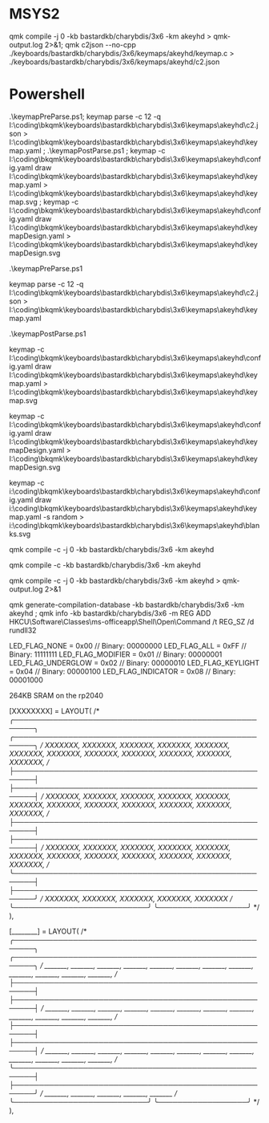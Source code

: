 # MSYS2

qmk compile -j 0 -kb bastardkb/charybdis/3x6 -km akeyhd > qmk-output.log 2>&1; qmk c2json --no-cpp ./keyboards/bastardkb/charybdis/3x6/keymaps/akeyhd/keymap.c > ./keyboards/bastardkb/charybdis/3x6/keymaps/akeyhd/c2.json

# Powershell

.\keymapPreParse.ps1; keymap parse -c 12 -q I:\coding\bkqmk\keyboards\bastardkb\charybdis\3x6\keymaps\akeyhd\c2.json > I:\coding\bkqmk\keyboards\bastardkb\charybdis\3x6\keymaps\akeyhd\keymap.yaml ; .\keymapPostParse.ps1 ; keymap -c I:\coding\bkqmk\keyboards\bastardkb\charybdis\3x6\keymaps\akeyhd\config.yaml draw I:\coding\bkqmk\keyboards\bastardkb\charybdis\3x6\keymaps\akeyhd\keymap.yaml > I:\coding\bkqmk\keyboards\bastardkb\charybdis\3x6\keymaps\akeyhd\keymap.svg ; keymap -c I:\coding\bkqmk\keyboards\bastardkb\charybdis\3x6\keymaps\akeyhd\config.yaml draw I:\coding\bkqmk\keyboards\bastardkb\charybdis\3x6\keymaps\akeyhd\keymapDesign.yaml > I:\coding\bkqmk\keyboards\bastardkb\charybdis\3x6\keymaps\akeyhd\keymapDesign.svg

.\keymapPreParse.ps1

keymap parse -c 12 -q I:\coding\bkqmk\keyboards\bastardkb\charybdis\3x6\keymaps\akeyhd\c2.json > I:\coding\bkqmk\keyboards\bastardkb\charybdis\3x6\keymaps\akeyhd\keymap.yaml

.\keymapPostParse.ps1

keymap -c I:\coding\bkqmk\keyboards\bastardkb\charybdis\3x6\keymaps\akeyhd\config.yaml draw I:\coding\bkqmk\keyboards\bastardkb\charybdis\3x6\keymaps\akeyhd\keymap.yaml > I:\coding\bkqmk\keyboards\bastardkb\charybdis\3x6\keymaps\akeyhd\keymap.svg

keymap -c I:\coding\bkqmk\keyboards\bastardkb\charybdis\3x6\keymaps\akeyhd\config.yaml draw I:\coding\bkqmk\keyboards\bastardkb\charybdis\3x6\keymaps\akeyhd\keymapDesign.yaml > I:\coding\bkqmk\keyboards\bastardkb\charybdis\3x6\keymaps\akeyhd\keymapDesign.svg

keymap -c i:\coding\bkqmk\keyboards\bastardkb\charybdis\3x6\keymaps\akeyhd\config.yaml draw i:\coding\bkqmk\keyboards\bastardkb\charybdis\3x6\keymaps\akeyhd\keymap.yaml -s random > i:\coding\bkqmk\keyboards\bastardkb\charybdis\3x6\keymaps\akeyhd\blanks.svg

qmk compile -c -j 0 -kb bastardkb/charybdis/3x6 -km akeyhd

qmk compile -c -kb bastardkb/charybdis/3x6 -km akeyhd

qmk compile -c -j 0 -kb bastardkb/charybdis/3x6 -km akeyhd > qmk-output.log 2>&1

qmk generate-compilation-database -kb bastardkb/charybdis/3x6 -km akeyhd ;
qmk info -kb bastardkb/charybdis/3x6 -m
REG ADD HKCU\Software\Classes\ms-officeapp\Shell\Open\Command /t REG_SZ /d rundll32

LED_FLAG_NONE       = 0x00  // Binary: 00000000
LED_FLAG_ALL        = 0xFF  // Binary: 11111111
LED_FLAG_MODIFIER   = 0x01  // Binary: 00000001
LED_FLAG_UNDERGLOW  = 0x02  // Binary: 00000010
LED_FLAG_KEYLIGHT   = 0x04  // Binary: 00000100
LED_FLAG_INDICATOR  = 0x08  // Binary: 00001000

264KB SRAM on the rp2040

  [XXXXXXXX] = LAYOUT(
  /* ╭──────────────────────────────────────────────────────╮ ╭──────────────────────────────────────────────────────╮ */
       XXXXXXX, XXXXXXX, XXXXXXX, XXXXXXX, XXXXXXX, XXXXXXX,    XXXXXXX, XXXXXXX, XXXXXXX, XXXXXXX, XXXXXXX, XXXXXXX,
  /* ├──────────────────────────────────────────────────────┤ ├──────────────────────────────────────────────────────┤ */
       XXXXXXX, XXXXXXX, XXXXXXX, XXXXXXX, XXXXXXX, XXXXXXX,    XXXXXXX, XXXXXXX, XXXXXXX, XXXXXXX, XXXXXXX, XXXXXXX,
  /* ├──────────────────────────────────────────────────────┤ ├──────────────────────────────────────────────────────┤ */
       XXXXXXX, XXXXXXX, XXXXXXX, XXXXXXX, XXXXXXX, XXXXXXX,    XXXXXXX, XXXXXXX, XXXXXXX, XXXXXXX, XXXXXXX, XXXXXXX,
  /* ╰──────────────────────────────────────────────────────┤ ├──────────────────────────────────────────────────────╯ */
                                  XXXXXXX, XXXXXXX, XXXXXXX,    XXXXXXX, XXXXXXX
  /*                            ╰───────────────────────────╯ ╰──────────────────╯                                     */
  ),

  [________] = LAYOUT(
  /* ╭──────────────────────────────────────────────────────╮ ╭──────────────────────────────────────────────────────╮ */
       _______, _______, _______, _______, _______, _______,    _______, _______, _______, _______, _______, _______,
  /* ├──────────────────────────────────────────────────────┤ ├──────────────────────────────────────────────────────┤ */
       _______, _______, _______, _______, _______, _______,    _______, _______, _______, _______, _______, _______,
  /* ├──────────────────────────────────────────────────────┤ ├──────────────────────────────────────────────────────┤ */
       _______, _______, _______, _______, _______, _______,    _______, _______, _______, _______, _______, _______,
  /* ╰──────────────────────────────────────────────────────┤ ├──────────────────────────────────────────────────────╯ */
                                  _______, _______, _______,    _______, _______
  /*                            ╰───────────────────────────╯ ╰──────────────────╯                                     */
  ),
